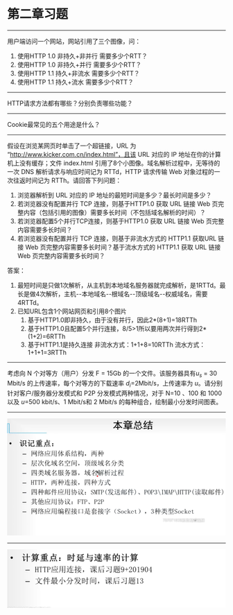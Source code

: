# 第二章习题

---

用户端访问一个网站，网站引用了三个图像，问：

1. 使用HTTP 1.0 非持久+非并行 需要多少个RTT？
2. 使用HTTP 1.0 非持久+并行 需要多少个RTT？
3. 使用HTTP 1.1 持久+非流水 需要多少个RTT？
4. 使用HTTP 1.1 持久+流水 需要多少个RTT？

---

HTTP请求方法都有哪些？分别负责哪些功能？

---

Cookie最常见的五个用途是什么？

---

假设在浏览某网页时单击了一个超链接，URL 为 “http://www.kicker.com.cn/index.html”，且该 URL 对应的 IP 地址在你的计算机上没有缓存；文件 index.html 引用了8个小图像。域名解析过程中，无等待的一次 DNS 解析请求与响应时间记为 RTTd，HTTP 请求传输 Web 对象过程的一次往返时间记为 RTTh。请回答下列问题：
    
1. 浏览器解析到 URL 对应的 IP 地址的最短时间是多少？最长时间是多少？
2. 若浏览器没有配置并行 TCP 连接，则基于HTTP1.0 获取 URL 链接 Web 页完整内容（包括引用的图像）需要多长时间（不包括域名解析的时间）？
3. 若浏览器配置5个并行TCP连接，则基于HTTP1.0 获取 URL 链接 Web 页完整内容需要多长时间？
4. 若浏览器没有配置并行 TCP 连接，则基于非流水方式的 HTTP1.1 获取URL 链接 Web 页完整内容需要多长时间？基于流水方式的 HTTP1.1 获取 URL 链接 Web 页完整内容需要多长时间？


答案：

1. 最短时间是只做1次解析，从主机到本地域名服务器就完成解析，是1RTTd。最长是做4次解析，主机--本地域名--根域名--顶级域名--权威域名，需要4RTTd。
2. 已知URL包含1个网站网页和引用8个图片  
   1. 基于HTTP1.0即非持久，由于没有并行，因此2*(8+1)=18RTTh
   2. 基于HTTP1.0且配置5个并行连接，8/5>1所以要用两次并行得到2*(1+2)=6RTTh
   3. 基于HTTP1.1是持久连接
   非流水方式：1+1+8=10RTTh
   流水方式：1+1+1=3RTTh

---

考虑向 N 个对等方（用户）分发 F = 15Gb 的一个文件。该服务器具有$u_s$ = 30 Mbit/s 的上传速率，每个对等方的下载速率 $d_i$=2Mbit/s，上传速率为 $u$。请分别针对客户/服务器分发模式和 P2P 分发模式两种情况，对于 N=10 、100 和 1000 以及 $u$=500 kbit/s、1 Mbit/s和 2 Mbit/s 的每种组合，绘制最小分发时间图表。

---

![blockchain](./19.png)

---

![blockchain](./20.png)
